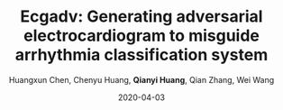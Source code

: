 ---
title: "Ecgadv: Generating adversarial electrocardiogram to misguide arrhythmia classification system"
collection: publications
permalink: "/publication/2020-04-03"
excerpt: "Deep neural networks (DNNs)-powered Electrocardiogram (ECG) diagnosis systems recently achieve promising progress to take over tedious examinations by cardiologists. However, their vulnerability to adversarial attacks still lack comprehensive investigation. The existing attacks in image domain could not be directly applicable due to the distinct properties of ECGs in visualization and dynamic properties. Thus, this paper takes a step to thoroughly explore adversarial attacks on the DNN-powered ECG diagnosis system. We analyze the properties of ECGs to design effective attacks schemes under two attacks models respectively. Our results demonstrate the blind spots of DNN-powered diagnosis systems under adversarial attacks, which calls attention to adequate countermeasures."
date: "2020-04-03"
venue: "Proceedings of the AAAI Conference on Artificial Intelligence 34 (04), 3446-3453, 2020"
paperurl: "https://aaai.org/ojs/index.php/AAAI/article/view/5748/5604"
author: "Huangxun Chen, Chenyu Huang, <strong>Qianyi Huang</strong>, Qian Zhang, Wei Wang"
poster:
remark:
external_url: "https://aaai.org/papers/03446-ecgadv-generating-adversarial-electrocardiogram-to-misguide-arrhythmia-classification-system/"
---